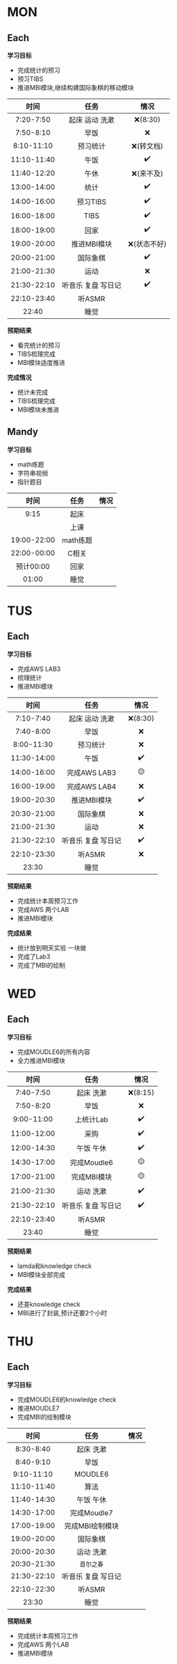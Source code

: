 # MON

## Each

**学习目标**

- 完成统计的预习
- 预习TIBS
- 推进MBI模块,继续构建国际象棋的移动模块

|    时间     |        任务        |    情况     |
| :---------: | :----------------: | :---------: |
|  7:20-7:50  |   起床 运动 洗漱   |   ❌(8:30)   |
|  7:50-8:10  |        早饭        |      ❌      |
| 8:10-11:10  |      预习统计      |  ❌(转文档)  |
| 11:10-11:40 |        午饭        |      ✔️      |
| 11:40-12:20 |        午休        |  ❌(来不及)  |
| 13:00-14:00 |        统计        |      ✔️      |
| 14:00-16:00 |      预习TIBS      |      ✔️      |
| 16:00-18:00 |        TIBS        |      ✔️      |
| 18:00-19:00 |        回家        |      ✔️      |
| 19:00-20:00 |    推进MBI模块     | ❌(状态不好) |
| 20:00-21:00 |      国际象棋      |      ✔️      |
| 21:00-21:30 |        运动        |      ❌      |
| 21:30-22:10 | 听音乐 复盘 写日记 |      ✔️      |
| 22:10-23:40 |       听ASMR       |             |
|    22:40    |        睡觉        |             |

**预期结果**

- 看完统计的预习
- TIBS梳理完成
- MBI模块适度推进

**完成情况**

- 统计未完成
- TIBS梳理完成
- MBI模块未推进

## Mandy

**学习目标**

- math练题
- 字符串视频
- 指针题目

|    时间     |        任务        | 情况 |
| :---------: | :----------------: | :--: |
|  9:15       |        起床       |      |
|             |        上课        |      |
| 19:00-22:00 |      math练题      |      |
| 22:00-00:00 |       C相关        |      |
|   预计00:00  |       回家        |      |
|    01:00    |        睡觉        |      |

# TUS

## Each

**学习目标**

- 完成AWS LAB3
- 梳理统计
- 推进MBI模块

|    时间     |        任务        |  情况   |
| :---------: | :----------------: | :-----: |
|  7:10-7:40  |   起床 运动 洗漱   | ❌(8:30) |
|  7:40-8:00  |        早饭        |    ❌    |
| 8:00-11:30  |      预习统计      |    ❌    |
| 11:30-14:00 |        午饭        |    ✔️    |
| 14:00-16:00 |    完成AWS LAB3    |    🟡    |
| 16:00-19:00 |    完成AWS LAB4    |    ❌    |
| 19:00-20:30 |    推进MBI模块     |    ✔️    |
| 20:30-21:00 |      国际象棋      |    ❌    |
| 21:00-21:30 |        运动        |    ❌    |
| 21:30-22:10 | 听音乐 复盘 写日记 |    ✔️    |
| 22:10-23:30 |       听ASMR       |    ❌    |
|    23:30    |        睡觉        |         |

**预期结果**

- 完成统计本周预习工作
- 完成AWS 两个LAB
- 推进MBI模块

**完成结果**

- 统计放到明天实验 一块做
- 完成了Lab3
- 完成了MBI的绘制



# WED

## Each

**学习目标**

- 完成MOUDLE6的所有内容
- 全力推进MBI模块

|    时间     |        任务        |  情况   |
| :---------: | :----------------: | :-----: |
|  7:40-7:50  |     起床 洗漱      | ❌(8:15) |
|  7:50-8:20  |        早饭        |    ❌    |
| 9:00-11:00  |     上统计Lab      |    ✔️    |
| 11:00-12:00 |        采购        |    ✔️    |
| 12:00-14:30 |     午饭 午休      |    ✔️    |
| 14:30-17:00 |    完成Moudle6     |    🟡    |
| 17:00-21:00 |    完成MBI模块     |    🟡    |
| 21:00-21:30 |     运动 洗漱      |    ✔️    |
| 21:30-22:10 | 听音乐 复盘 写日记 |    ✔️    |
| 22:10-23:40 |       听ASMR       |         |
|    23:40    |        睡觉        |         |

**预期结果**

- lamda和knowledge check
- MBI模块全部完成

**完成结果**

- 还差knowledge check
- MBI进行了封装,预计还要2个小时



# THU

## Each

**学习目标**

- 完成MOUDLE6的knowledge check
- 推进MOUDLE7
- 完成MBI的绘制模块

|    时间     |        任务        | 情况 |
| :---------: | :----------------: | :--: |
|  8:30-8:40  |     起床 洗漱      |      |
|  8:40-9:10  |        早饭        |      |
| 9:10-11:10  |      MOUDLE6       |      |
| 11:10-11:40 |        算法        |      |
| 11:40-14:30 |     午饭 午休      |      |
| 14:30-17:00 |    完成Moudle7     |      |
| 17:00-19:00 |  完成MBI绘制模块   |      |
| 19:00-20:00 |      国际象棋      |      |
| 20:00-20:30 |     运动 洗漱      |      |
| 20:30-21:30 |     `首尔之春`     |      |
| 21:30-22:10 | 听音乐 复盘 写日记 |      |
| 22:10-22:30 |       听ASMR       |      |
|    23:30    |        睡觉        |      |

**预期结果**

- 完成统计本周预习工作
- 完成AWS 两个LAB
- 推进MBI模块